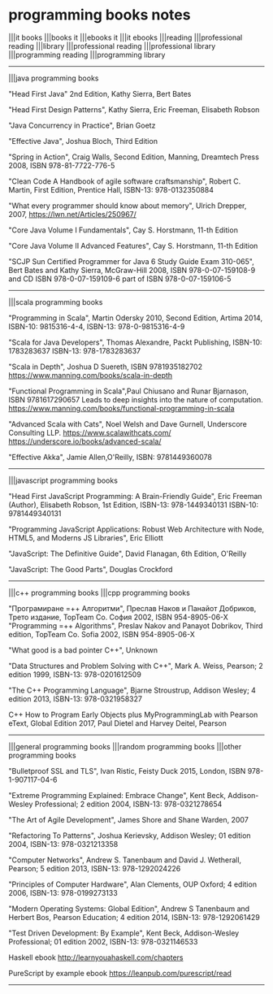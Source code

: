 # programming books notes

|||it books
|||books it
|||ebooks it
|||it ebooks
|||reading
|||professional reading
|||library
|||professional reading |||professional library |||programming reading |||programming library

---

|||java programming books

"Head First Java" 2nd Edition, Kathy Sierra, Bert Bates

"Head First Design Patterns", Kathy Sierra, Eric Freeman, Elisabeth Robson

"Java Concurrency in Practice", Brian Goetz

"Effective Java", Joshua Bloch, Third Edition

"Spring in Action", Craig Walls, Second Edition, Manning, Dreamtech Press 2008, ISBN 978-81-7722-776-5

"Clean Code A Handbook of agile software craftsmanship", Robert C. Martin, First Edition, Prentice Hall, ISBN-13: 978-0132350884

"What every programmer should know about memory",  Ulrich Drepper, 2007, <https://lwn.net/Articles/250967/>

"Core Java Volume I Fundamentals", Cay S. Horstmann, 11-th Edition

"Core Java Volume II Advanced Features", Cay S. Horstmann, 11-th Edition

"SCJP Sun Certified Programmer for Java 6 Study Guide Exam 310-065", Bert Bates and Kathy Sierra, McGraw-Hill 2008, ISBN 978-0-07-159108-9 and CD ISBN 978-0-07-159109-6 part of ISBN 978-0-07-159106-5

---

|||scala programming books

"Programming in Scala", Martin Odersky 2010, Second Edition, Artima 2014, ISBN-10: 9815316-4-4, ISBN-13: 978-0-9815316-4-9

"Scala for Java Developers", Thomas Alexandre, Packt Publishing, ISBN-10: 1783283637 ISBN-13: 978-1783283637

"Scala in Depth", Joshua D Suereth, ISBN 9781935182702
<https://www.manning.com/books/scala-in-depth>

"Functional Programming in Scala",Paul Chiusano and Runar Bjarnason, ISBN 9781617290657
Leads to deep insights into the nature of computation.
<https://www.manning.com/books/functional-programming-in-scala>

"Advanced Scala with Cats", Noel Welsh and Dave Gurnell, Underscore Consulting LLP.
<https://www.scalawithcats.com/>
<https://underscore.io/books/advanced-scala/>

"Effective Akka", Jamie Allen,O'Reilly, ISBN: 9781449360078

---

|||javascript programming books

"Head First JavaScript Programming: A Brain-Friendly Guide", Eric Freeman  (Author), Elisabeth Robson, 1st Edition, ISBN-13: 978-1449340131 ISBN-10: 9781449340131

"Programming JavaScript Applications: Robust Web Architecture with Node, HTML5, and Moderns JS Libraries", Eric Elliott

"JavaScript: The Definitive Guide", David Flanagan, 6th Edition, O'Reilly

"JavaScript: The Good Parts", Douglas Crockford

---

|||c++ programming books |||cpp programming books

"Програмиране =++ Алгоритми", Преслав Наков и Панайот Добриков, Трето издание, TopTeam Co. София 2002, ISBN 954-8905-06-X
"Programming =++ Algorithms", Preslav Nakov and Panayot Dobrikov, Third edition, TopTeam Co. Sofia 2002, ISBN 954-8905-06-X

"What good is a bad pointer C++", Unknown

"Data Structures and Problem Solving with C++", Mark A. Weiss, Pearson; 2 edition 1999, ISBN-13: 978-0201612509

"The C++ Programming Language", Bjarne Stroustrup, Addison Wesley; 4 edition 2013, ISBN-13: 978-0321958327

C++ How to Program Early Objects plus MyProgrammingLab with Pearson eText, Global Edition 2017, Paul Dietel and Harvey Deitel, Pearson

---

|||general programming books |||random programming books |||other programming books

"Bulletproof SSL and TLS", Ivan Ristic, Feisty Duck 2015, London, ISBN 978-1-907117-04-6

"Extreme Programming Explained: Embrace Change", Kent Beck, Addison-Wesley Professional; 2 edition 2004, ISBN-13: 978-0321278654

"The Art of Agile Development", James Shore and Shane Warden, 2007

"Refactoring To Patterns", Joshua Kerievsky, Addison Wesley; 01 edition 2004, ISBN-13: 978-0321213358

"Computer Networks", Andrew S. Tanenbaum and David J. Wetherall, Pearson; 5 edition 2013, ISBN-13: 978-1292024226

"Principles of Computer Hardware", Alan Clements, OUP Oxford; 4 edition 2006, ISBN-13: 978-0199273133

"Modern Operating Systems: Global Edition", Andrew S Tanenbaum and Herbert Bos, Pearson Education; 4 edition 2014, ISBN-13: 978-1292061429

"Test Driven Development: By Example", Kent Beck, Addison-Wesley Professional; 01 edition 2002, ISBN-13: 978-0321146533

Haskell ebook
<http://learnyouahaskell.com/chapters>

PureScript by example ebook
<https://leanpub.com/purescript/read>

---
